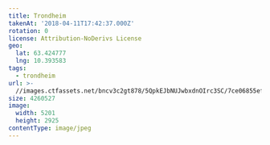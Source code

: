 ```yaml
---
title: Trondheim
takenAt: '2018-04-11T17:42:37.000Z'
rotation: 0
license: Attribution-NoDerivs License
geo:
  lat: 63.424777
  lng: 10.393583
tags:
  - trondheim
url: >-
  //images.ctfassets.net/bncv3c2gt878/5QpkEJbNUJwbxdnOIrc3SC/7ce06855ef892ca4d53b177c131eec5c/trondheim_41447332182_o
size: 4260527
image:
  width: 5201
  height: 2925
contentType: image/jpeg
---
```


